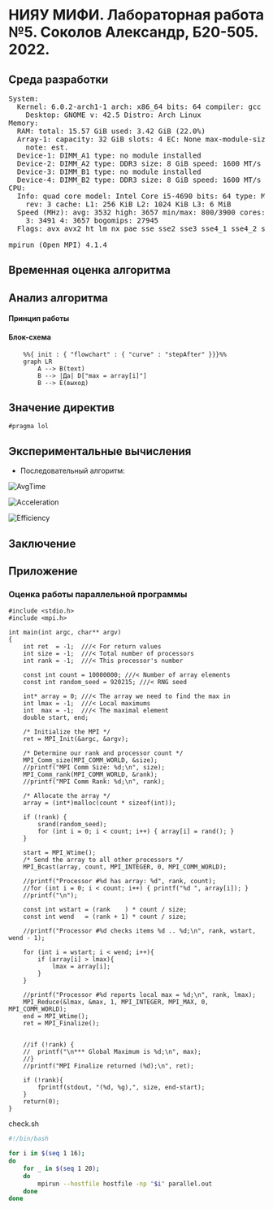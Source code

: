 # НИЯУ МИФИ. Лабораторная работа №5. Соколов Александр, Б20-505. 2022.
## Среда разработки
<pre>System:
  Kernel: 6.0.2-arch1-1 arch: x86_64 bits: 64 compiler: gcc v: 12.2.0
    Desktop: GNOME v: 42.5 Distro: Arch Linux
Memory:
  RAM: total: 15.57 GiB used: 3.42 GiB (22.0%)
  Array-1: capacity: 32 GiB slots: 4 EC: None max-module-size: 8 GiB
    note: est.
  Device-1: DIMM_A1 type: no module installed
  Device-2: DIMM_A2 type: DDR3 size: 8 GiB speed: 1600 MT/s
  Device-3: DIMM_B1 type: no module installed
  Device-4: DIMM_B2 type: DDR3 size: 8 GiB speed: 1600 MT/s
CPU:
  Info: quad core model: Intel Core i5-4690 bits: 64 type: MCP arch: Haswell
    rev: 3 cache: L1: 256 KiB L2: 1024 KiB L3: 6 MiB
  Speed (MHz): avg: 3532 high: 3657 min/max: 800/3900 cores: 1: 3492 2: 3491
    3: 3491 4: 3657 bogomips: 27945
  Flags: avx avx2 ht lm nx pae sse sse2 sse3 sse4_1 sse4_2 ssse3 vmx

mpirun (Open MPI) 4.1.4
</pre>

## Временная оценка алгоритма

## Анализ алгоритма
#### Принцип работы

#### Блок-схема

```mermaid
	%%{ init : { "flowchart" : { "curve" : "stepAfter" }}}%%
	graph LR
		A --> B(text)
		B --> |Да| D["max = array[i]"]
		B --> E(выход)
```

## Значение директив
<code>#pragma lol</code>
## Экспериментальные вычисления
<ul>
	<li>Последовательный алгоритм:</li>
</ul>

![AvgTime](github.com/Sarkoxed/ParProg2022/blob/master/lab5/graphs/AvgTime.png)


![Acceleration](github.com/Sarkoxed/ParProg2022/blob/master/lab5/graphs/Acceleration.png)


![Efficiency](github.com/Sarkoxed/ParProg2022/blob/master/lab5/graphs/Efficiency.png)

## Заключение
## Приложение
### Оценка работы параллельной программы

```c#include <stdlib.h>
#include <stdio.h>
#include <mpi.h>

int main(int argc, char** argv)
{
	int ret  = -1;	///< For return values
	int size = -1;	///< Total number of processors
	int rank = -1;	///< This processor's number

	const int count = 10000000; ///< Number of array elements
	const int random_seed = 920215; ///< RNG seed

	int* array = 0; ///< The array we need to find the max in
	int lmax = -1;	///< Local maximums
	int  max = -1;  ///< The maximal element
    double start, end;

	/* Initialize the MPI */
	ret = MPI_Init(&argc, &argv);

	/* Determine our rank and processor count */
	MPI_Comm_size(MPI_COMM_WORLD, &size);
	//printf("MPI Comm Size: %d;\n", size);
	MPI_Comm_rank(MPI_COMM_WORLD, &rank);
	//printf("MPI Comm Rank: %d;\n", rank);

	/* Allocate the array */
	array = (int*)malloc(count * sizeof(int));

	if (!rank) {
		srand(random_seed);
		for (int i = 0; i < count; i++) { array[i] = rand(); }
	}
    
    start = MPI_Wtime();
	/* Send the array to all other processors */
	MPI_Bcast(array, count, MPI_INTEGER, 0, MPI_COMM_WORLD);

	//printf("Processor #%d has array: %d", rank, count);
	//for (int i = 0; i < count; i++) { printf("%d ", array[i]); }
	//printf("\n");

	const int wstart = (rank    ) * count / size;
	const int wend   = (rank + 1) * count / size;

	//printf("Processor #%d checks items %d .. %d;\n", rank, wstart, wend - 1);

	for (int i = wstart; i < wend; i++){
		if (array[i] > lmax){ 
            lmax = array[i]; 
        }
	}

	//printf("Processor #%d reports local max = %d;\n", rank, lmax);
	MPI_Reduce(&lmax, &max, 1, MPI_INTEGER, MPI_MAX, 0, MPI_COMM_WORLD);
    end = MPI_Wtime();
	ret = MPI_Finalize();


	//if (!rank) { 
	//	printf("\n*** Global Maximum is %d;\n", max);
	//}
	//printf("MPI Finalize returned (%d);\n", ret);
    
    if (!rank){
        fprintf(stdout, "(%d, %g),", size, end-start);
    }
	return(0);
}

```

check.sh
```sh
#!/bin/bash

for i in $(seq 1 16);
do
    for _ in $(seq 1 20);
    do
        mpirun --hostfile hostfile -np "$i" parallel.out
    done
done
```
